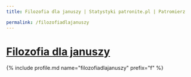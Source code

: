 ```yaml
---
title: Filozofia dla januszy | Statystyki patronite.pl | Patromierz

permalink: /filozofiadlajanuszy
---
```


# [Filozofia dla januszy](https://patronite.pl/filozofiadlajanuszy)

{% include profile.md name="filozofiadlajanuszy" prefix="f" %}
